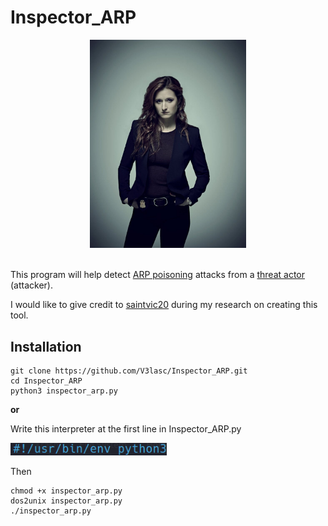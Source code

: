 <h1>Inspector_ARP</h1>

<div align='center'>
  <img width='250' src='images/Dom_DiPierro.jpg' alt='Dominique "Dom" DiPierro'>
</div>

<br>

This program will help detect <a href='https://www.imperva.com/learn/application-security/arp-spoofing/'>ARP poisoning</a> attacks from a <a href='https://www.proofpoint.com/us/threat-reference/threat-actor'>threat actor</a> (attacker).

I would like to give credit to <a href='https://github.com/saintvic20/ARP-SPOOF-DETECTOR'>saintvic20</a> during my research on creating this tool.

<h2>Installation</h2>

```
git clone https://github.com/V3lasc/Inspector_ARP.git
cd Inspector_ARP
python3 inspector_arp.py
```
<strong>or</strong>

Write this interpreter at the first line in Inspector_ARP.py

<img width='250' src='images/Interpreter.png' alt='Interpreter'>

Then
```
chmod +x inspector_arp.py
dos2unix inspector_arp.py
./inspector_arp.py
```
